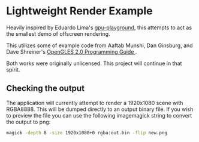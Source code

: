 # Lightweight Render Example

Heavily inspired by Eduardo Lima's
[gpu-playground](https://github.com/elima/gpu-playground/), this attempts to act
as the smallest demo of offscreen rendering.

This utilizes some of example code from Aaftab Munshi, Dan Ginsburg, and Dave
Shreiner's [OpenGLES 2.0 Programming Guide
](https://github.com/danginsburg/opengles3-book/blob/4ea81a7c8e4d447ce36a28a7a75b0fbbf11f484c/Chapter_2/Hello_Triangle/Hello_Triangle.c).

Both works were originally unlicensed. This project will continue in that
spirit.

## Checking the output

The application will currently attempt to render a 1920x1080 scene with
RGBA8888. This will be dumped directly to an output binary file. If you wish to
preview the file you can use the following imagemagick string to convert the
output to png:

```bash
magick -depth 8 -size 1920x1080+0 rgba:out.bin -flip new.png
```
